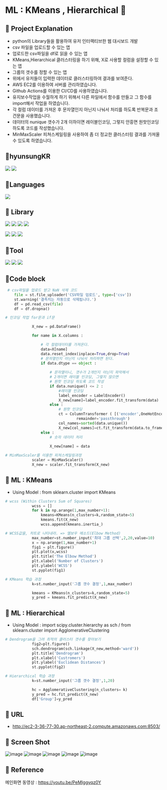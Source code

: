 # ML : KMeans , Hierarchical 👀


## 📌 Project Explanation

* python의 Library들을 활용하여 유저 인터랙티브한 웹 대시보드 개발
* csv 파일을 업로드할 수 있는 앱
* 업로드한 csv파일을 df로 읽을 수 있는 앱
* KMeans,Hierarchical 클러스터링을 하기 위해, X로 사용할 컬럼을 설정할 수 있는 앱
* 그룹의 갯수를 정할 수 있는 앱
* 위에서 유저들이 입력한 데이터로 클러스터링하여 결과를 보여준다.
* AWS EC2를 이용하여 서버를 관리하였습니다.
* Github Actions를 이용한 CI/CD를 사용하였습니다.
* 유지보수작업을 수월하게 하기 위해서 다른 파일에서 함수를 만들고 그 함수를 import해서 작업을 하였습니다.
* 각 컬럼 데이터를 가져온 후 문자열인지 아닌지 나눠서 처리를 하도록 반복문과 조건문을 사용했습니다.
* 데이터의 nunique 갯수가 2개 이하이면 레이블인코딩, 그렇지 안흥면 원핫인코딩 하도록  코드를 작성했습니다.
* MinMaxScaler 피쳐스케일링을 사용하여 좀 더 정교한 클러스터링 결과를 가져올 수 있도록 하였습니다.



## 📌hyunsungKR
<a href="https://github.com/hyunsungKR/"><img src="https://img.shields.io/badge/GitHub-181717?style=flat-square&logo=GitHub&logoColor=white"/></a> <a href="https://hyunsungstory.tistory.com/"><img src="https://img.shields.io/badge/Tistory-466BB0?style=flat-square&logo=Tistory&logoColor=white"/></a>

## 📌Languages
<img src="https://img.shields.io/badge/Python-3776AB?style=flat-square&logo=Python&logoColor=white"/>

## 📌 Library
<img src="https://img.shields.io/badge/NumPy-013243?style=flat-square&logo=NumPy&logoColor=white"/> <img src="https://img.shields.io/badge/pandas-150458?style=flat-square&logo=pandas&logoColor=white"/> <img src="https://img.shields.io/badge/Streamlit-FF4B4B?style=flat-square&logo=Streamlit&logoColor=white"/> <img src="https://img.shields.io/badge/matplotlib.pyplot-40AEF0?style=flat-square&logo=&logoColor=white"/> 

<img src="https://img.shields.io/badge/Seaborn-006600?style=flat-square&logo=&logoColor=white"/> <img src="https://img.shields.io/badge/scikit-learn-F7931E?style=flat-square&logo=scikit-learn&logoColor=white"/> <img src="https://img.shields.io/badge/SciPy-8CAAE6?style=flat-square&logo=SciPy&logoColor=white"/>   

## 📌Tool
<img src="https://img.shields.io/badge/Visual Studio Code-007ACC?style=flat-square&logo=Visual Studio Code&logoColor=white"/> <img src="https://img.shields.io/badge/Anaconda-44A833?style=flat-square&logo=Anaconda&logoColor=white"/> <img src="https://img.shields.io/badge/Amazon AWS-232F3E?style=flat-square&logo=Amazon AWS&logoColor=white"/> 

## 📌Code block
```python
 # csv파일을 업로드 받고 NaN 삭제 코드 
    file = st.file_uploader('CSV파일 업로드', type=['csv'])
    st.warning('결측치는 자동으로 삭제됩니다.')
    df = pd.read_csv(file)
    df = df.dropna()
```
```python
# 인코딩 작업 for문과 if문

            X_new = pd.DataFrame()

            for name in X.columns :

                # 각 컬럼데이터를 가져온다.
                data=X[name]
                data.reset_index(inplace=True,drop=True)
                # 문자열인지 아닌지 나눠서 처리하면 된다.
                if data.dtype == object :
                    
                    # 문자열이니, 갯수가 2개인지 아닌지 파악해서
                    # 2개이면 레이블 인코딩, 그렇지 않으면
                    # 원핫 인코딩 하도록 코드 작성
                    if data.nunique() <= 2 :
                        #레이블 인코딩
                        label_encoder = LabelEncoder()
                        X_new[name]=label_encoder.fit_transform(data)
                    else :
                        # 원핫 인코딩
                        ct = ColumnTransformer ( [('encoder',OneHotEncoder(),[0])],
                                remainder='passthrough')
                        col_names=sorted(data.unique())
                        X_new[col_names]=ct.fit_transform(data.to_frame())
                else :
                    # 숫자 데이터 처리
                    
                    X_new[name] = data
```
```python
# MinMaxScaler를 이용한 피쳐스케일링과정
            scaler = MinMaxScaler()
            X_new = scaler.fit_transform(X_new)
```
## 📌 ML : KMeans
* Using Model : from sklearn.cluster import KMeans
```python
# wcss (Within Clusters Sum of Squares)
            wcss = []
            for k in np.arange(1,max_number+1):
                kmeans=KMeans(n_clusters=k,random_state=5)
                kmeans.fit(X_new)
                wcss.append(kmeans.inertia_)
```
```python
# WCSS값을, 차트로 나타내라. => 엘보우 메소드(Elbow Method)
            max_number=st.number_input('최대 그룹 선택',2,20,value=10)
            x = np.arange(1,max_number+1)
            fig1 = plt.figure()
            plt.plot(x,wcss)
            plt.title('The Elbow Method')
            plt.xlabel('Number of Clusters')
            plt.ylabel('WCSS')
            st.pyplot(fig1)
```
```python
# KMeans 학습 과정
            k=st.number_input('그룹 갯수 결정',1,max_number)

            kmeans = KMeans(n_clusters=k,random_state=5)
            y_pred = kmeans.fit_predict(X_new)
```
## 📌 ML : Hierarchical
* Using Model : import scipy.cluster.hierarchy as sch / from sklearn.cluster import AgglomerativeClustering
```python
# Dendrogram을 그려 최적의 클러스터 갯수를 찾아보기
            fig2=plt.figure()
            sch.dendrogram(sch.linkage(X_new,method='ward'))
            plt.title('Dendrogram')
            plt.xlabel('Custromers')
            plt.ylabel('Euclidean Distances')
            st.pyplot(fig2)
```
```python
# Hierarchical 학습 과정
            k=st.number_input('그룹 갯수 결정',1,20)

            hc = AgglomerativeClustering(n_clusters= k)
            y_pred = hc.fit_predict(X_new)
            df['Group']=y_pred
```



## 📌 URL
  - http://ec2-3-36-77-30.ap-northeast-2.compute.amazonaws.com:8503/

## 📌 Screen Shot
![image](https://user-images.githubusercontent.com/120348500/208033210-03930c10-2009-4498-8750-8a5cde771de3.png)
![image](https://user-images.githubusercontent.com/120348500/208033299-bfa6ce0a-fd6f-4fad-81a6-cec24ae5e96c.png)
![image](https://user-images.githubusercontent.com/120348500/208033408-f3f6f4ed-362a-4a8c-97ec-c2ec04129a0f.png)
![image](https://user-images.githubusercontent.com/120348500/208033502-543c2e74-344d-46cb-b919-e953f8d923c7.png)
![image](https://user-images.githubusercontent.com/120348500/208033576-ea73a230-400e-4694-b152-696bd883f174.png)

## 📌 Reference

메인화면 동영상 : https://youtu.be/PeMlggyqz0Y
